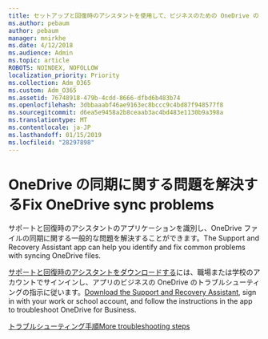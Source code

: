```yaml
---
title: セットアップと回復時のアシスタントを使用して、ビジネスのための OneDrive のトラブルシューティングを行う
ms.author: pebaum
author: pebaum
manager: mnirkhe
ms.date: 4/12/2018
ms.audience: Admin
ms.topic: article
ROBOTS: NOINDEX, NOFOLLOW
localization_priority: Priority
ms.collection: Adm_O365
ms.custom: Adm_O365
ms.assetid: 76748918-479b-4cdd-8666-dfbd6b483b74
ms.openlocfilehash: 3dbbaaabf46ae9163ec8bccc9c4bd87f948577f8
ms.sourcegitcommit: d6ea5e9458a2b8ceaab3ac4bd483e1130b9a398a
ms.translationtype: MT
ms.contentlocale: ja-JP
ms.lasthandoff: 01/15/2019
ms.locfileid: "28297898"
---
```

# <a name="fix-onedrive-sync-problems"></a><span data-ttu-id="89f55-102">OneDrive の同期に関する問題を解決する</span><span class="sxs-lookup"><span data-stu-id="89f55-102">Fix OneDrive sync problems</span></span>

<span data-ttu-id="89f55-103">サポートと回復時のアシスタントのアプリケーションを識別し、OneDrive ファイルの同期に関する一般的な問題を解決することができます。</span><span class="sxs-lookup"><span data-stu-id="89f55-103">The Support and Recovery Assistant app can help you identify and fix common problems with syncing OneDrive files.</span></span> 
  
<span data-ttu-id="89f55-104">[サポートと回復時のアシスタントをダウンロードする](https://aka.ms/sara)には、職場または学校のアカウントでサインインし、アプリのビジネスの OneDrive のトラブルシューティングの指示に従います。</span><span class="sxs-lookup"><span data-stu-id="89f55-104">[Download the Support and Recovery Assistant](https://aka.ms/sara), sign in with your work or school account, and follow the instructions in the app to troubleshoot OneDrive for Business.</span></span> 
  
[<span data-ttu-id="89f55-105">トラブルシューティング手順</span><span class="sxs-lookup"><span data-stu-id="89f55-105">More troubleshooting steps</span></span>](https://go.microsoft.com/fwlink/?linkid=872097)
  

